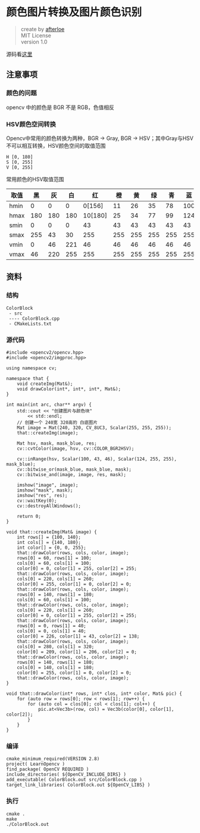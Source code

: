 # 颜色图片转换及图片颜色识别
> create by [afterloe](605728727@qq.com)  
> MIT License  
> version 1.0  

源码看[这里](src/ColorBlock.cpp)

## 注意事项
### 颜色的问题
opencv 中的颜色是 BGR 不是 RGB，色值相反

### HSV颜色空间转换
Opencv中常用的颜色转换为两种，BGR -> Gray, BGR -> HSV；其中Gray与HSV不可以相互转换，HSV颜色空间的取值范围
```
H [0, 180]
S [0, 255]
V [0, 255]
```

常用颜色的HSV取值范围

取值 | 黑 | 灰 | 白 | 红 | 橙 | 黄 | 绿 | 青 | 蓝 | 紫
-|-|-|-|-|-|-|-|-|-|-
hmin | 0 | 0 | 0 | 0[156] | 11 | 26 | 35 | 78 | 100 | 125
hmax | 180 | 180 | 180 | 10[180] | 25 | 34 | 77 | 99 | 124 | 155
smin | 0 | 0 | 0 | 43 | 43 | 43 | 43 | 43 | 43 | 43
smax | 255 | 43 | 30 | 255 | 255 | 255 | 255 | 255 | 255 | 255
vmin | 0 | 46 | 221 | 46 | 46 | 46 | 46 | 46 | 46 | 46
vmax | 46 | 220 | 255 | 255 | 255 | 255 | 255 | 255 | 255 | 255

## 资料
### 结构
```
ColorBlock
 - src
 ---- ColorBlock.cpp
 - CMakeLists.txt
```

### 源代码
```
#include <opencv2/opencv.hpp>
#include <opencv2/imgproc.hpp>

using namespace cv;

namespace that {
    void createImg(Mat&);
    void drawColor(int*, int*, int*, Mat&);
}

int main(int arc, char** argv) {
    std::cout << "创建图片与颜色块"
        << std::endl;
    // 创建一个 240宽 320高的 白底图片
    Mat image = Mat(240, 320, CV_8UC3, Scalar(255, 255, 255));
    that::createImg(image);

    Mat hsv, mask, mask_blue, res;
    cv::cvtColor(image, hsv, cv::COLOR_BGR2HSV);

    cv::inRange(hsv, Scalar(100, 43, 46), Scalar(124, 255, 255), mask_blue);
    cv::bitwise_or(mask_blue, mask_blue, mask);
    cv::bitwise_and(image, image, res, mask);

    imshow("image", image);
    imshow("mask", mask);
    imshow("res", res);
    cv::waitKey(0);
    cv::destroyAllWindows();

    return 0;
}

void that::createImg(Mat& image) {
    int rows[] = {100, 140};
    int cols[] = {140, 180};
    int color[] = {0, 0, 255};
    that::drawColor(rows, cols, color, image);
    rows[0] = 60, rows[1] = 100;
    cols[0] = 60, cols[1] = 100;
    color[0] = 0, color[1] = 255, color[2] = 255;
    that::drawColor(rows, cols, color, image);
    cols[0] = 220, cols[1] = 260;
    color[0] = 255, color[1] = 0, color[2] = 0;
    that::drawColor(rows, cols, color, image);
    rows[0] = 140, rows[1] = 180;
    cols[0] = 60, cols[1] = 100;
    that::drawColor(rows, cols, color, image);
    cols[0] = 220, cols[1] = 260;
    color[0] = 0, color[1] = 255, color[2] = 255;
    that::drawColor(rows, cols, color, image);
    rows[0] = 0, rows[1] = 40;
    cols[0] = 0, cols[1] = 40;
    color[0] = 226, color[1] = 43, color[2] = 138;
    that::drawColor(rows, cols, color, image);
    cols[0] = 280, cols[1] = 320;
    color[0] = 209, color[1] = 206, color[2] = 0;
    that::drawColor(rows, cols, color, image);
    rows[0] = 140, rows[1] = 180;
    cols[0] = 140, cols[1] = 180;
    color[0] = 255, color[1] = 0, color[2] = 0;
    that::drawColor(rows, cols, color, image);
}

void that::drawColor(int* rows, int* clos, int* color, Mat& pic) {
    for (auto row = rows[0]; row < rows[1]; row++) {
        for (auto col = clos[0]; col < clos[1]; col++) {
            pic.at<Vec3b>(row, col) = Vec3b(color[0], color[1], color[2]);
        }
    }
}
```

### 编译
```
cmake_minimum_required(VERSION 2.8)
project( LearnOpencv )
find_package( OpenCV REQUIRED )
include_directories( ${OpenCV_INCLUDE_DIRS} )
add_executable( ColorBlock.out src/ColorBlock.cpp )
target_link_libraries( ColorBlock.out ${OpenCV_LIBS} )
```

### 执行
```
cmake .
make 
./ColorBlock.out
```

